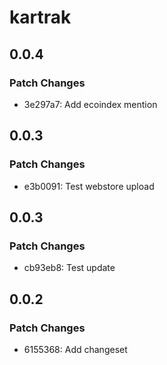 # kartrak

## 0.0.4

### Patch Changes

- 3e297a7: Add ecoindex mention

## 0.0.3

### Patch Changes

- e3b0091: Test webstore upload

## 0.0.3

### Patch Changes

- cb93eb8: Test update

## 0.0.2

### Patch Changes

- 6155368: Add changeset

